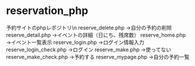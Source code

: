 # reservation_php
予約サイトのphpレポジトリ\n
reserve_delete.php
→自分の予約の削除
reserve_detail.php
→イベントの詳細（日にち、残席数）
reserve_home.php
→イベント一覧表示
reserve_login.php
→ログイン情報入力
reserve_login_check.php
→ログイン
reserve_make.php
→使ってない
reserve_make_check.php
→予約する
reserve_mypage.php
→自分の予約一覧
